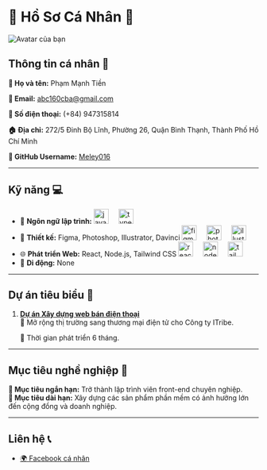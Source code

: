 # 🌟 Hồ Sơ Cá Nhân 🌟

![Avatar của bạn](https://img.thuthuat123.com/uploads/2019/10/11/hinh-nen-may-tinh-mau-den_023946299.jpg) <!-- Thay đường dẫn bằng ảnh đại diện của bạn -->

## Thông tin cá nhân 📝

**👤 Họ và tên:** Phạm Mạnh Tiền

**📧 Email:** [abc160cba@gmail.com](mailto:abc160cba@gmail.com)  

**📱 Số điện thoại:** (+84) 947315814 

**🏠 Địa chỉ:** 272/5 Đinh Bộ Lĩnh, Phường 26, Quận Bình Thạnh, Thành Phố Hồ Chí Minh

**🐙 GitHub Username:** [Meley016](https://github.com/Meley016)

---

## Kỹ năng 💻

- 🔧 **Ngôn ngữ lập trình:** 
  <img src="https://cdn.jsdelivr.net/gh/devicons/devicon/icons/javascript/javascript-original.svg" height="30" alt="javascript logo"  />
  <img width="12" />
  <img src="https://cdn.jsdelivr.net/gh/devicons/devicon/icons/typescript/typescript-original.svg" height="30" alt="typescript logo"  />
  <img width="12" />
- 🎨 **Thiết kế:** Figma, Photoshop, Illustrator, Davinci
  <img src="https://cdn.jsdelivr.net/gh/devicons/devicon/icons/figma/figma-original.svg" height="30" alt="figma logo"  />
  <img width="12" />
  <img src="https://cdn.jsdelivr.net/gh/devicons/devicon/icons/photoshop/photoshop-original.svg" height="30" alt="photoshop logo"  />
  <img width="12" />
  <img src="https://cdn.jsdelivr.net/gh/devicons/devicon/icons/illustrator/illustrator-plain.svg" height="30" alt="illustrator logo"  />
  <img width="12" />
- 🌐 **Phát triển Web:** React, Node.js, Tailwind CSS
  <img src="https://cdn.jsdelivr.net/gh/devicons/devicon/icons/react/react-original.svg" height="30" alt="react logo"  />
  <img width="12" />
  <img src="https://cdn.jsdelivr.net/gh/devicons/devicon/icons/nodejs/nodejs-original.svg" height="30" alt="nodejs logo"  />
  <img width="12" />
  <img src="https://cdn.jsdelivr.net/gh/devicons/devicon/icons/tailwindcss/tailwindcss-original.svg" height="30" alt="tailwindcss logo"  />
  <img width="12" />
- 📱 **Di động:** None 

---

## Dự án tiêu biểu 🚀

1. **[Dự án Xây dựng web bán điện thoại](https://i-tribe.vercel.app/)**  
   🔹   Mở rộng thị trường sang thương mại điện tử cho Công ty ITribe.

   🔹  Thời gian phát triển 6 tháng.
---

## Mục tiêu nghề nghiệp 🎯

**🌱 Mục tiêu ngắn hạn:** Trở thành lập trình viên front-end chuyên nghiệp.  
**🚀 Mục tiêu dài hạn:** Xây dựng các sản phẩm phần mềm có ảnh hưởng lớn đến cộng đồng và doanh nghiệp.

---

## Liên hệ 📞

- [🌍 Facebook cá nhân](https://www.facebook.com/profile.php?id=100012869117734)

